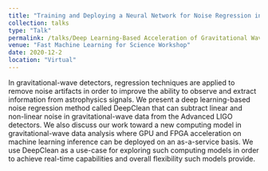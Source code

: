 ```yaml
---
title: "Training and Deploying a Neural Network for Noise Regression in Gravitational Wave Astronomy"
collection: talks
type: "Talk"
permalink: /talks/Deep Learning-Based Acceleration of Gravitational Wave Astronomy
venue: "Fast Machine Learning for Science Workshop"
date: 2020-12-2
location: "Virtual"
---
```


In gravitational-wave detectors, regression techniques are applied to remove noise artifacts in order to improve the ability to observe and extract information from astrophysics signals. We present a deep learning-based noise regression method called DeepClean that can subtract linear and non-linear noise in gravitational-wave data from the Advanced LIGO detectors. We also discuss our work toward a new computing model in gravitational-wave data analysis where GPU and FPGA acceleration on machine learning inference can be deployed on an as-a-service basis. We use DeepClean as a use-case for exploring such computing models in order to achieve real-time capabilities and overall flexibility such models provide.